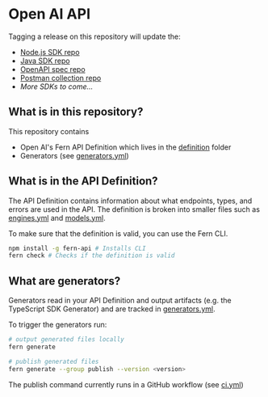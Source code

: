 # Open AI API

Tagging a release on this repository will update the:

- [Node.js SDK repo](https://github.com/fern-openai/open-ai-node)
- [Java SDK repo](https://github.com/fern-openai/open-ai-openapi)
- [OpenAPI spec repo](https://github.com/fern-openai/open-ai-java)
- [Postman collection repo](https://github.com/fern-openai/open-ai-postman)
- _More SDKs to come..._

## What is in this repository?

This repository contains

- Open AI's Fern API Definition which lives in the [definition](./fern/api/definition/) folder
- Generators (see [generators.yml](./fern/api/generators.yml))

## What is in the API Definition?

The API Definition contains information about what endpoints, types, and errors are used in the API. The definition is broken into smaller files such as [engines.yml](fern/api/definition/engines.yml) and [models.yml](fern/api/definition/models.yml).

To make sure that the definition is valid, you can use the Fern CLI.

```bash
npm install -g fern-api # Installs CLI
fern check # Checks if the definition is valid
```

## What are generators?

Generators read in your API Definition and output artifacts (e.g. the TypeScript SDK Generator) and are tracked in [generators.yml](./fern/api/generators.yml).

To trigger the generators run:

```bash
# output generated files locally
fern generate

# publish generated files
fern generate --group publish --version <version>
```

The publish command currently runs in a GitHub workflow (see [ci.yml](.github/workflows/ci.yml#L32))
